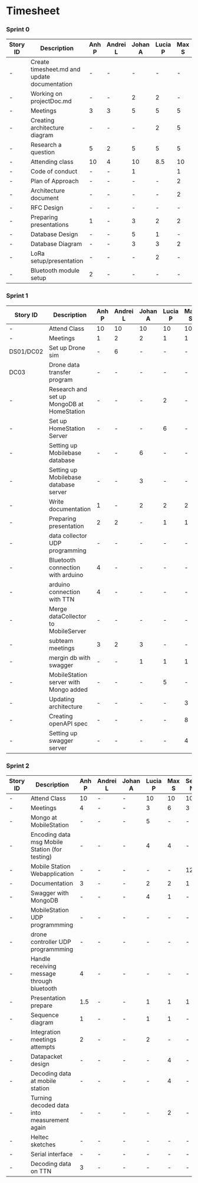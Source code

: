 # Timesheet

### Sprint 0

| Story ID | Description | Anh P | Andrei L | Johan A | Lucia P | Max S | Sem N | Stephen N | Yang C | Zuzana B |
|---|---|---|---|---|---|---|---|---|---|---|
| - | Create timesheet.md and update documentation |-|-|-|-|-|-|2|-|-|
| - | Working on projectDoc.md | - | - | 2 | 2 | - | 1 | 2 | - | 1 |
| - | Meetings | 3 | 3 | 5 | 5 | 5 | 5 | 4 | 4 | 3 |
| - | Creating architecture diagram | - | - | - | 2 | 5 | - | - | 2 | - |
| - | Research a question  | 5 | 2 | 5 | 5 | 5 | 5 | 5 | 3 | 5 |
| - | Attending class | 10 | 4 | 10 | 8.5 | 10 | 10 | 10 |10 | 10 |
| - | Code of conduct | - | - | 1 |  | 1 | - | 1 | 1 | - |
| - | Plan of Approach | - | - | - | - | 2 | - | 3 | - | - |
| - | Architecture document | - | - | - | - | 2 | - | - | - | - |
| - | RFC Design | - | - | - | - | - | - | - | 4 | - |
| - | Preparing presentations | 1 | - | 3 | 2 | 2 | 2 | 2 | 2 | 1 |
| - | Database Design  | - | - | 5 | 1 | - | 1| 0 | - | -|
| - | Database Diagram | - | - | 3 | 3 | 2 | 2 | - | - | - |
| - | LoRa setup/presentation | - | - | - | 2 | -| 2 | 2 |- | - |
| - | Bluetooth module setup | 2 | - | - | - | -| - | - |- | 2 |

### Sprint 1

| Story ID | Description | Anh P | Andrei L | Johan A | Lucia P | Max S | Sem N | Stephen N | Yang C | Zuzana B |
|---|---|---|---|---|---|---|---|---|---|---|
| - | Attend Class | 10 | 10 | 10 | 10 | 10 | 10 | 10 | 10 | 10 |
| - | Meetings | 1 | 2 | 2 | 1 | 1 | 2 | 2 | 2 | 1 |
| DS01/DC02 | Set up Drone sim | - | 6 | - | - | - | - | 6 | - | - | - |
| DC03 | Drone data transfer program | - | - | - | - | - | - | 5 | - | - | - |
| - | Research and set up MongoDB at HomeStation | - | - | - | 2 | - | - | - | - | - |
| - | Set up HomeStation Server | - | - | - | 6 | - | 3 | - | - | - |
| - | Setting up Mobilebase database | - | - | 6 | - | - | 3 | - | - | - |
| - | Setting up Mobilebase database server | - | - | 3 | - | - | - | - | - | - |
| - | Write documentation | 1 | - | 2 | 2| 2 | 1 | 1 | - | - |
| - | Preparing presentation | 2 | 2 | - | 1 | 1 | - | 2 | 3 | - |
| - | data collector UDP programming | - | - | - | - | - | - | - | 7 | - |
| - | Bluetooth connection with arduino  | 4 | - | - | - | - | - | - | 1 | - |
| - | arduino connection with TTN | 4 | - | - | - | - | - | - | 3 | - |
| - | Merge dataCollector to MobileServer  | - | - | - | - | - | - | - | 2 | - |
| - | subteam meetings  | 3 | 2 | 3| - | - | - | 2 | 3 | - |
| - | mergin db with swagger | - | - | 1| 1 | 1 | - | - | - | - |
| - | MobileStation server with Mongo added | - | - |  - | 5 | - | - | - | - | - |
| - | Updating architecture | - | - | - | - | 3 | - | - | - | - |
| - | Creating openAPI spec | - | - | - | - | 8 | - | - | - | - |
| - | Setting up swagger server | - | - | - | - | 4 | - | - | - | - |

### Sprint 2

| Story ID | Description | Anh P | Andrei L | Johan A | Lucia P | Max S | Sem N | Stephen N | Yang C | Zuzana B |
|---|---|---|---|---|---|---|---|---|---|---|
| - | Attend Class | 10 | - | - | 10 | 10 | 10 | 10 | 10 | - |
| - | Meetings | 4 | - | - | 3 | 6 | 3 | 3 | 5 | - |
| - | Mongo at MobileStation| - | - | - | 5 | -| - | - | - | - |
| - | Encoding data msg Mobile Station (for testing) | - | - | - | 4 | 4 | - | - | - | - |
| - | Mobile Station Webapplication | - | - | - | - | - | 12 | - | - | - |
| - | Documentation | 3 | - | - | 2 | 2| 1 | 3 | 3 | - |
| - | Swagger with MongoDB | - | - | - | 4 | 1| - | - | - | - |
| - | MobileStation UDP programmming | - | - | - | - | -| - | - | 4 | - |
| - | drone controller UDP programmming | - | - | - | - | -| - | 3 | 6 | - |
| - | Handle receiving message through bluetooth | 4 | - | - | - | -| - | - | 2 | - |
| - | Presentation prepare | 1.5 | - | - | 1 | 1| 1 | 1 | 1 | - |
| - | Sequence diagram | 1 | - | - | 1 | 1 | - | 1 | 1 | - |
| - | Integration meetings attempts | 2 | - | - | 2 | - | - | 1 | 1 | - |
| - | Datapacket design | - | - | - | - | 4 | - | - | - | - |
| - | Decoding data at mobile station | - | - | - | - | 4 | - | - | - | - |
| - | Turning decoded data into measurement again | - | - | - | - | 2 | - | - | - | - |
| - | Heltec sketches | - | - | - | - | - | - | 5 | - | - |
| - | Serial interface | - | - | - | - | - | - | 4 | - | - |
| - | Decoding data on TTN | 3 | - | - | - | - | - | - | - | - |



